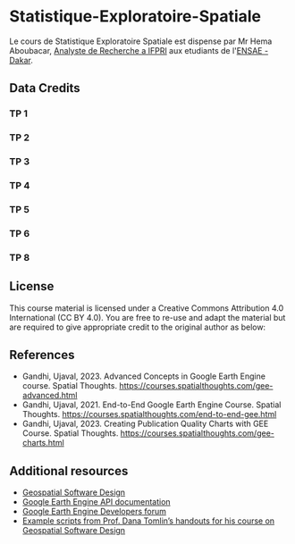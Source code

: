 # Statistique-Exploratoire-Spatiale

Le cours de Statistique Exploratoire Spatiale est dispense par Mr Hema Aboubacar, [Analyste de Recherche a IFPRI](https://www.ifpri.org/profile/aboubacar-hema/) aux etudiants de l'[ENSAE - Dakar](https://www.ensae.sn/).

## Data Credits

### TP 1

### TP 2

### TP 3

### TP 4

### TP 5

### TP 6

### TP 8




## License
This course material is licensed under a Creative Commons Attribution 4.0 International (CC BY 4.0). You are free to re-use and adapt the material but are required to give appropriate credit to the original author as below:

## References


- Gandhi, Ujaval, 2023. Advanced Concepts in Google Earth Engine course. Spatial Thoughts. https://courses.spatialthoughts.com/gee-advanced.html
- Gandhi, Ujaval, 2021. End-to-End Google Earth Engine Course. Spatial Thoughts. https://courses.spatialthoughts.com/end-to-end-gee.html
- Gandhi, Ujaval, 2023. Creating Publication Quality Charts with GEE Course. Spatial Thoughts. https://courses.spatialthoughts.com/gee-charts.html

## Additional resources

- [Geospatial Software Design](https://resources.environment.yale.edu/courses/detail/754)
- [Google Earth Engine API documentation](https://developers.google.com/earth-engine/)
- [Google Earth Engine Developers forum](https://groups.google.com/g/google-earth-engine-developers)
- [Example scripts from Prof. Dana Tomlin’s handouts for his course on Geospatial Software Design](https://github.com/gee-community/example-scripts)
